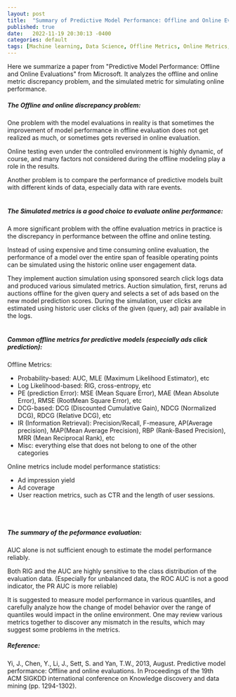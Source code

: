 ```yaml
---
layout: post
title:  "Summary of Predictive Model Performance: Offline and Online Evaluations"
published: true
date:   2022-11-19 20:30:13 -0400
categories: default
tags: [Machine learning, Data Science, Offline Metrics, Online Metrics, Predictive Models, Ads, CTR]
---
```


Here we summarize a paper from "Predictive Model Performance: Offline and Online Evaluations" from Microsoft. It analyzes the offline and online metric discrepancy problem, and the simulated metric for simulating online performance.

##### The Offline and online discrepancy problem:

One problem with the model evaluations in reality is that sometimes the improvement of model performance in offline evaluation does not get realized as much, or sometimes gets reversed in online evaluation.

Online testing even under the controlled environment is highly dynamic, of course, and many factors not considered during the offline modeling play a role in the results.

Another problem is to compare the performance of predictive models built with different kinds of data, especially data with rare events.
<br />
<br />

##### The Simulated metrics is a good choice to evaluate online performance:

A more significant problem with the offine evaluation metrics in practice is the discrepancy in performance between the offine and online testing.

Instead of using expensive and time consuming online evaluation, the performance of a model over the entire span
of feasible operating points can be simulated using the historic online user engagement data.

They implement auction simulation using sponsored search click logs data and produced various simulated metrics. Auction simulation, first, reruns ad auctions offline for the given query and selects a set of ads based on the new model prediction scores. During the simulation, user clicks are estimated using historic user clicks of the given (query, ad) pair available in the logs.
<br />
<br />


##### Common offline metrics for predictive models (especially ads click prediction):

Offline Metrics:

* Probability-based: AUC, MLE (Maximum Likelihood Estimator), etc
* Log Likelihood-based: RIG, cross-entropy, etc
* PE (prediction Error): MSE (Mean Square Error), MAE (Mean Absolute Error), RMSE (RootMean Square Error), etc
* DCG-based: DCG (Discounted Cumulative Gain), NDCG (Normalized DCG), RDCG (Relative DCG), etc
* IR (Information Retrieval): Precision/Recall, F-measure, AP(Average precision), MAP(Mean Average Precision), RBP (Rank-Based Precision), MRR (Mean Reciprocal Rank), etc
* Misc: everything else that does not belong to one of the other categories

Online metrics include model performance statistics:

* Ad impression yield
* Ad coverage
* User reaction metrics, such as CTR and the length of user sessions.
<br />
<br />


##### The summary of the peformance evaluation:

AUC alone is not sufficient enough to estimate the model performance reliably.

Both RIG and the AUC are highly sensitive to the class distribution of the evaluation data. (Especially for unbalanced data, the ROC AUC is not a good indicator, the PR AUC is more reliable)

It is suggested to measure model performance in various quantiles, and carefully analyze how the change
of model behavior over the range of quantiles would impact in the online environment. One may review
various metrics together to discover any mismatch in the results, which may suggest some problems in the
metrics.

##### Reference:

Yi, J., Chen, Y., Li, J., Sett, S. and Yan, T.W., 2013, August. Predictive model performance: Offline and online evaluations. In Proceedings of the 19th ACM SIGKDD international conference on Knowledge discovery and data mining (pp. 1294-1302).